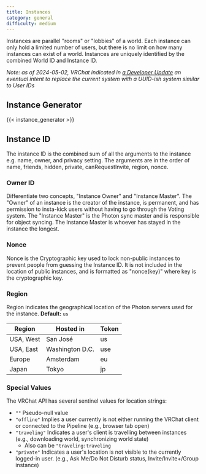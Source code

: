```yaml
---
title: Instances
category: general
difficulty: medium
---
```


Instances are parallel "rooms" or "lobbies" of a world.
Each instance can only hold a limited number of users, but there is no limit on how many instances can exist of a world.
Instances are uniquely identified by the combined World ID and Instance ID.

*Note: as of 2024-05-02, VRChat indicated in [a Developer Update](https://ask.vrchat.com/t/developer-update-2-may-2024/24284#changes-to-instance-apis-and-auto-creation-13) an eventual intent to replace the current system with a UUID-ish system similar to User IDs*

## Instance Generator

{{< instance_generator >}}

## Instance ID

The instance ID is the combined sum of all the arguments to the instance e.g. name, owner, and privacy setting.
The arguments are in the order of name, friends, hidden, private, canRequestInvite, region, nonce.

### Owner ID

Differentiate two concepts, "Instance Owner" and "Instance Master".
The "Owner" of an instance is the creator of the instance, is permanent, and has permission to insta-kick users without having to go through the Voting system.
The "Instance Master" is the Photon sync master and is responsible for object syncing. The Instance Master is whoever has stayed in the instance the longest.

### Nonce

Nonce is the Cryptographic key used to lock non-public instances to prevent people from guessing the Instance ID. It is not included in the location of public instances, and is formatted as "nonce(key)" where key is the cryptographic key.

### Region

Region indicates the geographical location of the Photon servers used for the instance. **Default:** `us`

Region | Hosted in | Token
-------|-----------|------
USA, West | San José | us
USA, East | Washington D.C. | use
Europe | Amsterdam | eu
Japan | Tokyo | jp

### Special Values

The VRChat API has several sentinel values for location strings:

- `""` Pseudo-null value
- `"offline"` Implies a user currently is not either running the VRChat client or connected to the Pipeline (e.g., browser tab open)
- `"traveling"` Indicates a user's client is travelling between instances (e.g., downloading world, synchronizing world state)
    - Also can be `"traveling:traveling`
- `"private"` Indicates a user's location is not visible to the currently logged-in user. (e.g., Ask Me/Do Not Disturb status, Invite/Invite+/Group instance)

